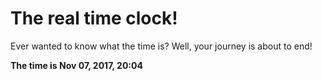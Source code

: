# The real time clock!

Ever wanted to know what the time is? Well, your journey is about to end!

**The time is Nov 07, 2017, 20:04**